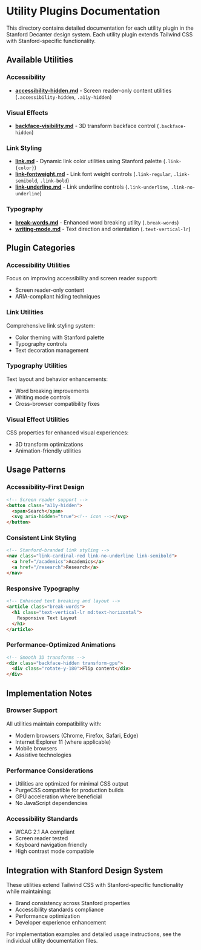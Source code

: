 # Utility Plugins Documentation

This directory contains detailed documentation for each utility plugin in the Stanford Decanter design system. Each utility plugin extends Tailwind CSS with Stanford-specific functionality.

## Available Utilities

### Accessibility
- **[accessibility-hidden.md](./accessibility-hidden.md)** - Screen reader-only content utilities (`.accessibility-hidden`, `.a11y-hidden`)

### Visual Effects
- **[backface-visibility.md](./backface-visibility.md)** - 3D transform backface control (`.backface-hidden`)

### Link Styling
- **[link.md](./link.md)** - Dynamic link color utilities using Stanford palette (`.link-{color}`)
- **[link-fontweight.md](./link-fontweight.md)** - Link font weight controls (`.link-regular`, `.link-semibold`, `.link-bold`)
- **[link-underline.md](./link-underline.md)** - Link underline controls (`.link-underline`, `.link-no-underline`)

### Typography
- **[break-words.md](./break-words.md)** - Enhanced word breaking utility (`.break-words`)
- **[writing-mode.md](./writing-mode.md)** - Text direction and orientation (`.text-vertical-lr`)

## Plugin Categories

### Accessibility Utilities
Focus on improving accessibility and screen reader support:
- Screen reader-only content
- ARIA-compliant hiding techniques

### Link Utilities
Comprehensive link styling system:
- Color theming with Stanford palette
- Typography controls
- Text decoration management

### Typography Utilities
Text layout and behavior enhancements:
- Word breaking improvements
- Writing mode controls
- Cross-browser compatibility fixes

### Visual Effect Utilities
CSS properties for enhanced visual experiences:
- 3D transform optimizations
- Animation-friendly utilities

## Usage Patterns

### Accessibility-First Design
```html
<!-- Screen reader support -->
<button class="a11y-hidden">
  <span>Search</span>
  <svg aria-hidden="true"><!-- icon --></svg>
</button>
```

### Consistent Link Styling
```html
<!-- Stanford-branded link styling -->
<nav class="link-cardinal-red link-no-underline link-semibold">
  <a href="/academics">Academics</a>
  <a href="/research">Research</a>
</nav>
```

### Responsive Typography
```html
<!-- Enhanced text breaking and layout -->
<article class="break-words">
  <h1 class="text-vertical-lr md:text-horizontal">
    Responsive Text Layout
  </h1>
</article>
```

### Performance-Optimized Animations
```html
<!-- Smooth 3D transforms -->
<div class="backface-hidden transform-gpu">
  <div class="rotate-y-180">Flip content</div>
</div>
```

## Implementation Notes

### Browser Support
All utilities maintain compatibility with:
- Modern browsers (Chrome, Firefox, Safari, Edge)
- Internet Explorer 11 (where applicable)
- Mobile browsers
- Assistive technologies

### Performance Considerations
- Utilities are optimized for minimal CSS output
- PurgeCSS compatible for production builds
- GPU acceleration where beneficial
- No JavaScript dependencies

### Accessibility Standards
- WCAG 2.1 AA compliant
- Screen reader tested
- Keyboard navigation friendly
- High contrast mode compatible

## Integration with Stanford Design System

These utilities extend Tailwind CSS with Stanford-specific functionality while maintaining:
- Brand consistency across Stanford properties
- Accessibility standards compliance
- Performance optimization
- Developer experience enhancement

For implementation examples and detailed usage instructions, see the individual utility documentation files.
